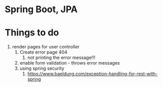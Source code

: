 # Spring Boot, JPA

# Things to do
1. render pages for user controller 
   1. Create error page 404 
      1. not printing the error message!!!
   2. enable form validation - throws error messages
   3. using spring security 
      1. https://www.baeldung.com/exception-handling-for-rest-with-spring

